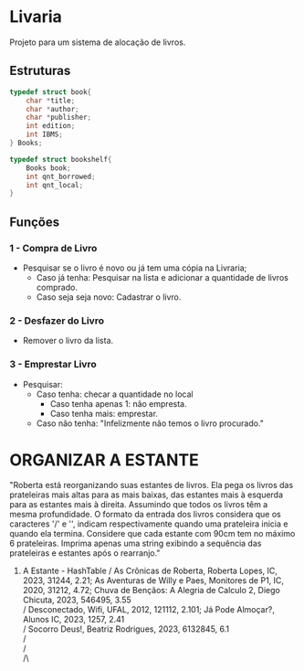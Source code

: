 # Livaria
Projeto para um sistema de alocação de livros.

## Estruturas
```c
typedef struct book{
    char *title;
    char *author;
    char *publisher;
    int edition;
    int IBMS;
} Books;

typedef struct bookshelf{
    Books book;
    int qnt_borrowed;
    int qnt_local;
}
```

## Funções
### 1 - Compra de Livro
- Pesquisar se o livro é novo ou já tem uma cópia na Livraria;
    - Caso já tenha: Pesquisar na lista e adicionar a quantidade de livros comprado.
    - Caso seja seja novo: Cadastrar o livro.

### 2 - Desfazer do Livro
- Remover o livro da lista.

### 3 - Emprestar Livro
- Pesquisar:
    - Caso tenha: checar a quantidade no local
        - Caso tenha apenas 1: não empresta.
        - Caso tenha mais: emprestar.
    - Caso não tenha: "Infelizmente não temos o livro procurado."
  
# ORGANIZAR A ESTANTE
"Roberta está reorganizando suas estantes de livros. Ela pega os livros das prateleiras mais altas para as mais baixas, das estantes mais à esquerda para as estantes mais à direita. Assumindo que todos os livros têm a mesma profundidade. O formato da entrada dos livros considera que os caracteres '/' e '\', indicam respectivamente quando uma prateleira inicia e quando ela termina. Considere que cada estante com 90cm tem no máximo 6 prateleiras. Imprima apenas uma string exibindo a sequência das prateleiras e estantes após o rearranjo."


1. A Estante - HashTable
/ As Crônicas de Roberta, Roberta Lopes, IC, 2023, 31244, 2.21; As Aventuras de Willy e Paes, Monitores de P1, IC, 2020, 31212, 4.72; Chuva de Bençãos: A Alegria de Calculo 2, Diego Chicuta, 2023, 546495, 3.55 \
/ Desconectado, Wifi, UFAL, 2012, 121112, 2.101; Já Pode Almoçar?, Alunos IC, 2023, 1257, 2.41 \
/ Socorro Deus!, Beatriz Rodrigues, 2023, 6132845, 6.1 \
/\
/\
/\
